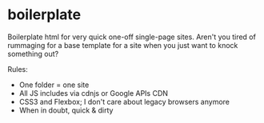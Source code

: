 # boilerplate

Boilerplate html for very quick one-off single-page sites. Aren't you tired of rummaging for a base template for a site when you just want to knock something out?

Rules: 
 * One folder = one site
 * All JS includes via cdnjs or Google APIs CDN
 * CSS3 and Flexbox; I don't care about legacy browsers anymore
 * When in doubt, quick & dirty


